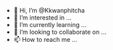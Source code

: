 - 👋 Hi, I’m @Kkwanphitcha
- 👀 I’m interested in ...
- 🌱 I’m currently learning ...
- 💞️ I’m looking to collaborate on ...
- 📫 How to reach me ...

<!---
Kkwanphitcha/Kkwanphitcha is a ✨ special ✨ repository because its `README.md` (this file) appears on your GitHub profile.
You can click the Preview link to take a look at your changes.
--->
